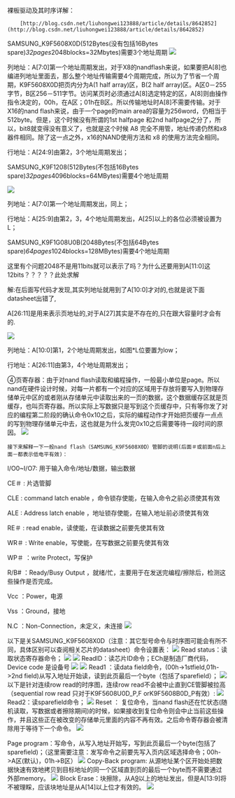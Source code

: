 
裸板驱动及其时序详解：
		
		[http://blog.csdn.net/liuhongwei123888/article/details/8642852](http://blog.csdn.net/liuhongwei123888/article/details/8642852)

SAMSUNG_K9F5608X0D(512Bytes(没有包括16Bytes spare)*32pages*2048blocks=32Mbytes)需要3个地址周期
![](http://i.imgur.com/jlEN50h.jpg)

列地址：A[7:0]第一个地址周期发出，对于X8的nandflash来说，如果要把A[8]也编进列地址里面去，那么整个地址传输需要4个周期完成，所以为了节省一个周期，K9F5608X0D把页内分为A(1 half array)区，B(2 half array)区。A区0－255字节，B区256－511字节。访问某页时必须通过A[8]选定特定的区，A[8]则由操作指令决定的，00h，在A区；01h在B区。所以传输地址时A[8]不需要传输。对于X16的nand flash来说，由于一个page的main area的容量为256word，仍相当于512byte。但是，这个时候没有所谓的1st halfpage 和2nd halfpage之分了，所以，bit8就变得没有意义了，也就是这个时候 A8 完全不用管，地址传递仍然和x8器件相同。除了这一点之外，x16的NAND使用方法和 x8 的使用方法完全相同。

行地址：A[24:9]由第2，3个地址周期发出；

SAMSUNG_K9F1208(512Bytes(不包括16Bytes spare)*32pages*4096blocks=64MBytes)需要4个地址周期

![](http://i.imgur.com/YFkR86a.jpg)


列地址：A[7:0]第一个地址周期发出，同上；

行地址：A[25:9]由第2，3，4个地址周期发出，A[25]以上的各位必须被设置为L；

SAMSUNG_K9F1G08U0B(2048Bytes(不包括64Bytes spare)*64pages*1024blocks=128MBytes)需要4个地址周期

这里有个问题2048不是用11bits就可以表示了吗？为什么还要用到A[11:0]这12bits？？？？？此处求解

解:在后面写代码才发现,其实列地址就用到了A[10:0]才对的,也就是说下面datasheet出错了,

A[26:11]是用来表示页地址的,对于A[27]其实是不存在的,只在跟大容量时才会有的.

![](http://i.imgur.com/nus87xV.jpg)

列地址：A[10:0]第1，2个地址周期发出，如图*L位要置为low；

行地址：A[26:11]由第3，4个地址周期发出；

 

 ④页寄存器：由于对nand flash读取和编程操作，一般最小单位是page。所以nand在硬件设计时候，对每一片都有一个对应的区域用于存放将要写入到物理存储单元中区的或者刚从存储单元中读取出来的一页的数据，这个数据缓存区就是页缓存，也叫页寄存器。所以实际上写数据只是写到这个页缓存中，只有等你发了对应的编程第二阶段的确认命令0x10之后，实际的编程动作才开始把页缓存一点点的写到物理存储单元中去，这也就是为什么发完0x10之后需要等待一段时间的原因。
![](http://i.imgur.com/jv8XJ3C.jpg)

    接下来解释一下一般nand flash（SAMSUNG_K9F5608X0D）管脚的说明(后面＃或前面n后上面－都表示低电平有效)：

I/O0~I/O7:        用于输入命令/地址/数据，输出数据

CE＃  :  片选管脚

CLE        : command latch enable ，命令锁存使能，在输入命令之前必须使其有效

ALE  :    Address latch enable ，地址锁存使能，在输入地址前必须使其有效

RE＃    : read enable，读使能，在读数据之前要先使其有效

WR＃   : Write enable，写使能，在写数据之前要先使其有效

WP＃   ：write Protect，写保护

R/B#   ：Ready/Busy Output ，就绪/忙，主要用于在发送完编程/擦除后，检测这些操作是否完成。

Vcc     ：Power，电源

Vss     ：Ground，接地

N.C     ：Non-Connection，未定义，未连接
![](http://i.imgur.com/ttpIjcJ.jpg)

以下是关SAMSUNG_K9F5608X0D（注意：其它型号命令与时序图可能会有所不同，具体区别可以查阅相关芯片的datasheet）命令设置表：
![](http://i.imgur.com/PxS0Uns.jpg)
Read status：读取状态寄存器命令；
![](http://i.imgur.com/3oK3oCW.jpg)
![](http://i.imgur.com/Pksy4A0.jpg)
ReadID：读芯片ID命令；ECh是制造厂商代码，Device code 是设备号
![](http://i.imgur.com/EzHxSWE.jpg)
![](http://i.imgur.com/zyZN17q.jpg)
Read1    ：读data field命令，(00h->1stfield,01h->2nd field)从写入地址开始读，读到此页最后一个byte（包括了sparefield）；
![](http://i.imgur.com/W0UsSjZ.jpg)
以下是针对连续row read的时序图，连续row read不会被中止直到CE管脚被拉高（sequential row read 只对于K9F5608U0D_P,F orK9F5608B0D_P有效）:
![](http://i.imgur.com/J7l8LaM.jpg)
Read2：读sparefield命令；
![](http://i.imgur.com/rGDxViN.jpg)
Reset  ： 复位命令，当nand flash还在忙状态(随机读取，写数据或者擦除期间)的时候，如果接收到复位命令则会中止当前这些操作，并且这些正在被改变的存储单元里面的内容不再有效。之后命令寄存器会被清除用于等待下一个命令。
![](http://i.imgur.com/9enNOHe.jpg)

Page program：写命令，从写入地址开始写，写到此页最后一个byte(包括了sparefield)；（这里需要注意：发写命令之前要先写入页内区域选择命令；00h->A区(默认)，01h->B区）
![](http://i.imgur.com/NK0xDzB.jpg)
Copy-Back program:   从源地址某个区开始处把数据快速有效地拷贝到目标地址的同一个区域直到页的最后一个byte而不需要通过外部memory。
![](http://i.imgur.com/ggNe1h7.jpg)
Block Erase：块擦除，从A[9](因为页内只有512个byte故列地址占用A[8:0])以上的地址发出，但是A[13:9]将不被理睬，应该块地址是从A[14]以上位才有效的。
![](http://i.imgur.com/9Y1CUey.jpg)